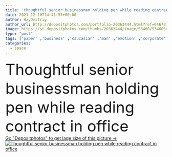 ```yaml
---
title: 'thoughtful senior businessman holding pen while reading contract in office'
date: 2021-12-10T14:41:55+00:00
author: HayDmitriy
author_url: http://depositphotos.com/portfolio-20363444.html?ref=64678756
image: https://st.depositphotos.com/thumbs/20363444/image/53460/534606626/api_thumb_450.jpg?forcejpeg=true
type: "post"
tags: ['paper' ,'business' ,'caucasian' ,'man' ,'emotion' ,'corporate' ,'office' ,'suit' ,'think' ,'manager' ,'professional' ,'businessman' ,'pen' ,'document' ,'contract' ,'read' ,'indoors' ,'pensive' ,'eyeglasses' ,'executive' ,'serious' ,'senior' ,'elderly' ,'successful' ,'thoughtful' ,'experienced' ,'boss' ,'clipboard' ,'CEO' ,'bearded' ,'respectable' ,'copy space' ,'one person' ,'formal wear' ,'Grey Hair' ]
categories: 
  - space
---
```

<div aling="center">
            <font size="60"> Thoughtful senior businessman holding pen while reading contract in office</font>   
</div>
<div>
    <a href='https://depositphotos.com/534606626/stock-photo-thoughtful-senior-businessman-holding-pen.html?ref=64678756' target=_blank > Go "Depositphotos" to get lage size of this picture ->
        <img href='https://depositphotos.com/534606626/stock-photo-thoughtful-senior-businessman-holding-pen.html?ref=64678756' src='https://st.depositphotos.com/20363444/53460/i/950/depositphotos_534606626-stock-photo-thoughtful-senior-businessman-holding-pen.jpg?forcejpeg=true' alt='Thoughtful senior businessman holding pen while reading contract in office' >
    </a>
</div>
